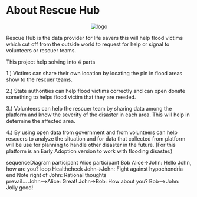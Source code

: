 # About Rescue Hub

<p align="center">
    <img src="https://cdn.rawgit.com/jukbot/rescuehub/fcb6b82e/logo.PNG" alt="logo"/>
</p>

Rescue Hub is the data provider for life savers this will help flood victims which cut off from the outside world to request for help or signal to volunteers or rescuer teams.

This project help solving into 4 parts

1.) Victims can share their own location by locating the pin in flood areas show to the rescuer teams.

2.) State authorities can help flood victims correctly and can open donate something to helps flood victim that they are needed.

3.) Volunteers can help the rescuer team by sharing data among the platform and know the severity of the disaster in each area. This will help in determine the affected area.

4.) By using open data from government and from volunteers can help rescuers to analyze the situation and for data that collected from platform will be use for planning to handle other disaster in the future.
(For this platform is an Early Adoption version to work with flooding disaster.)


    
<link rel="stylesheet" href="https://unpkg.com/mermaid@#version#/dist/mermaid.min.css">

 <div class="mermaid">
sequenceDiagram
    participant Alice
    participant Bob
    Alice->John: Hello John, how are you?
    loop Healthcheck
        John->John: Fight against hypochondria
    end
    Note right of John: Rational thoughts <br/>prevail...
    John-->Alice: Great!
    John->Bob: How about you?
    Bob-->John: Jolly good!
    </div>

<script src="https://unpkg.com/mermaid@#version#/dist/mermaid.min.js"></script>
<script>mermaid.initialize({startOnLoad:true});</script>